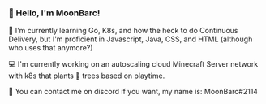 ### 👋 Hello, I'm MoonBarc!

📕 I'm currently learning Go, K8s, and how the heck to do Continuous Delivery, but I'm proficient in Javascript, Java, CSS, and HTML (although who uses that anymore?)

💻 I'm currently working on an autoscaling cloud Minecraft Server network with k8s that plants 🌳 trees based on playtime.

🥏 You can contact me on discord if you want, my name is: MoonBarc#2114
